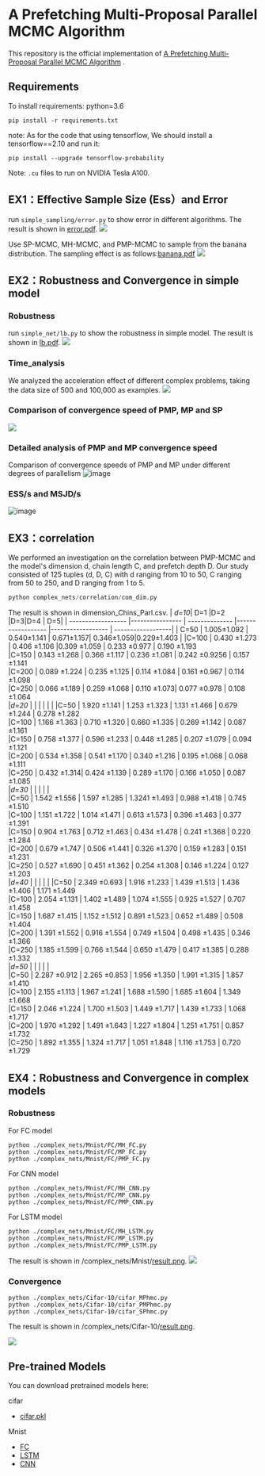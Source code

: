 # A Prefetching Multi-Proposal Parallel MCMC Algorithm

This repository is the official implementation of [A Prefetching Multi-Proposal Parallel MCMC Algorithm]() . 



## Requirements

To install requirements:
python=3.6
```setup
pip install -r requirements.txt
```
note: As for the code that using tensorflow, We should install a  tensorflow==2.10 and run it:
```setup
pip install --upgrade tensorflow-probability
```


Note: `.cu` files to run on NVIDIA Tesla A100.



## EX1：Effective Sample Size (Ess）and Error 


run `simple_sampling/error.py` to show error in different algorithms. The  result is shown in [error.pdf](https://github.com/guifengye1/PMP-MCMC/blob/main/simple_sampling/error/error.pdf).
![](https://img-blog.csdnimg.cn/direct/ad973b8ec90f4e97a84f5b1ca7a827f5.png)

Use SP-MCMC, MH-MCMC, and PMP-MCMC to sample from the banana distribution. The sampling effect is as follows:[banana.pdf](https://github.com/guifengye1/PMP-MCMC/tree/main/simple_sampling/error/banana/bananav3.pdf)
![](https://img-blog.csdnimg.cn/direct/0ff4559140704ffa92751ab90efd5065.png)
## EX2：Robustness and Convergence in simple model
### Robustness
run `simple_net/lb.py` to show the robustness in simple model. The  result is shown in [lb.pdf](https://github.com/guifengye1/PMP-MCMC/blob/main/simple_net/lb.pdf).
![](https://img-blog.csdnimg.cn/aafb9de61dc04975a541175ad13c9764.png)
### Time_analysis
We analyzed the acceleration effect of different complex problems, taking the data size of 500 and 100,000 as examples.
![](https://img-blog.csdnimg.cn/direct/bdb9d2bba3104066bd804f2efa6f54cb.png)
### Comparison of convergence speed of PMP, MP and SP
![](https://img-blog.csdnimg.cn/direct/17f9dd2fcad34193ac4f106e6462f0bf.png)
### Detailed analysis of PMP and MP convergence speed 
Comparison of convergence speeds of PMP and MP under different degrees of parallelism
![image](https://github.com/guifengye1/PMP-MCMC/assets/66373832/e7aad937-2c28-4da2-baa1-6047d1c6a106)

### ESS/s and MSJD/s
![image](https://github.com/guifengye1/PMP-MCMC/assets/66373832/e97b1c78-b57d-49be-939d-51bf1bf92456)


## EX3：correlation
We performed an investigation on the correlation between PMP-MCMC and the model's dimension d, chain length C, and prefetch depth D. Our study consisted of 125 tuples (d, D, C) with d ranging from 10 to 50, C ranging from 50 to 250, and D ranging from 1 to 5.
```python
python complex_nets/correlation/com_dim.py
```
The  result is shown in dimension_Chins_Parl.csv.
| *d=10*| D=1 |D=2 |D=3|D=4 | D=5|
| ------------------ |---------------- | -------------- |------------------ |------------------ | ------------------|
| C=50   |   1.005±1.092  |  0.540±1.141  | 0.671±1.157| 0.346±1.059|0.229±1.403 |
|C=100 | 0.430 ±1.273 | 0.406 ±1.106 |0.309 ±1.059 | 0.233 ±0.977 | 0.190 ±1.193  
|C=150 | 0.143 ±1.268 | 0.366 ±1.117 | 0.236 ±1.081 | 0.242 ±0.9256 | 0.157 ±1.141  
|C=200 | 0.089 ±1.224 | 0.235 ±1.125 | 0.114 ±1.084 | 0.161 ±0.967 | 0.114 ±1.098   
|C=250 | 0.066 ±1.189 | 0.259 ±1.068 | 0.110 ±1.073| 0.077 ±0.978 | 0.108 ±1.064   		
|*d=20* |  |  |  |  |  |
|C=50 | 1.920 ±1.141 | 1.253 ±1.323 | 1.131 ±1.466 | 0.679 ±1.244 | 0.278 ±1.282   
|C=100 | 1.166 ±1.363 | 0.710 ±1.320 | 0.660 ±1.335 | 0.269 ±1.142 | 0.087 ±1.161   
|C=150 | 0.758 ±1.377 | 0.596 ±1.233 | 0.448 ±1.285 | 0.207 ±1.079 | 0.094 ±1.121   
|C=200 | 0.534 ±1.358 | 0.541 ±1.170 | 0.340 ±1.216 | 0.195 ±1.068 | 0.068 ±1.111   
|C=250 | 0.432 ±1.314| 0.424 ±1.139 | 0.289 ±1.170 | 0.166 ±1.050 | 0.087 ±1.085   
|*d=30* |  |  |  |  |    
|C=50 | 1.542 ±1.556 | 1.597 ±1.285 | 1.3241 ±1.493 | 0.988 ±1.418 | 0.745 ±1.510  
|C=100 | 1.151 ±1.722 | 1.014 ±1.471 | 0.613 ±1.573 | 0.396 ±1.463 | 0.377 ±1.391  
|C=150 | 0.904 ±1.763 | 0.712 ±1.463 | 0.434 ±1.478 | 0.241 ±1.368 | 0.220 ±1.284  
|C=200 | 0.679 ±1.747 | 0.506 ±1.441 | 0.326 ±1.370 | 0.159 ±1.283 | 0.151 ±1.231  
|C=250 | 0.527 ±1.690 | 0.451 ±1.362 | 0.254 ±1.308 | 0.146 ±1.224 | 0.127 ±1.203  
|*d=40* |  |  |  |  | 
|C=50 | 2.349 ±0.693 | 1.916 ±1.233 | 1.439 ±1.513 | 1.436 ±1.406 | 1.171 ±1.449  
|C=100 | 2.054 ±1.131 | 1.402 ±1.489 | 1.074 ±1.555 | 0.925 ±1.527 | 0.707 ±1.458  
|C=150 | 1.687 ±1.415 | 1.152 ±1.512 | 0.891 ±1.523 | 0.652 ±1.489 | 0.508 ±1.404  
|C=200 | 1.391 ±1.552 | 0.916 ±1.554 | 0.749 ±1.504 | 0.498 ±1.435 | 0.346 ±1.366  
|C=250 | 1.185 ±1.599 | 0.766 ±1.544 | 0.650 ±1.479 | 0.417 ±1.385 | 0.288 ±1.332  
|*d=50* | | | |  |   
|C=50 | 2.287 ±0.912 | 2.265 ±0.853 | 1.956 ±1.350 | 1.991 ±1.315 | 1.857 ±1.410  
|C=100 | 2.155 ±1.113 | 1.967 ±1.241 | 1.688 ±1.590 | 1.685 ±1.604 | 1.349 ±1.668  
|C=150 | 2.046 ±1.224 | 1.700 ±1.503 | 1.449 ±1.717 | 1.439 ±1.733 | 1.068 ±1.717  
|C=200 | 1.970 ±1.292 | 1.491 ±1.643 | 1.227 ±1.804 | 1.251 ±1.751 | 0.857 ±1.732  
|C=250 | 1.892 ±1.355 | 1.324 ±1.717 | 1.051 ±1.848 | 1.116 ±1.753 | 0.720 ±1.729  


## EX4：Robustness and Convergence in complex models

### Robustness
For FC model
```train
python ./complex_nets/Mnist/FC/MH_FC.py
python ./complex_nets/Mnist/FC/MP_FC.py
python ./complex_nets/Mnist/FC/PMP_FC.py
```
For CNN model
```train
python ./complex_nets/Mnist/FC/MH_CNN.py
python ./complex_nets/Mnist/FC/MP_CNN.py
python ./complex_nets/Mnist/FC/PMP_CNN.py
```
For LSTM model
```train
python ./complex_nets/Mnist/FC/MH_LSTM.py
python ./complex_nets/Mnist/FC/MP_LSTM.py
python ./complex_nets/Mnist/FC/PMP_LSTM.py
```
The  result is shown in /complex_nets/Mnist/[result.png](https://github.com/guifengye1/PMP-MCMC/blob/main/complex_nets/Mnist/result.png).
![](https://img-blog.csdnimg.cn/4c6d6665ea264fae8d818b7b49e34dc0.png)
### Convergence
```train
python ./complex_nets/Cifar-10/cifar_MPhmc.py
python ./complex_nets/Cifar-10/cifar_PMPhmc.py
python ./complex_nets/Cifar-10/cifar_SPhmc.py
```
The  result is shown in /complex_nets/Cifar-10/[result.png](https://github.com/guifengye1/PMP-MCMC/blob/main/complex_nets/Cifar-10/result.png).


![](https://img-blog.csdnimg.cn/135e72bfbd48423f8fc4f9d402f9376c.png)

## Pre-trained Models

You can download pretrained models here:

cifar
- [cifar.pkl
](https://github.com/guifengye1/PMP-MCMC/blob/main/complex_nets/Cifar-10/cifar.pkl)

Mnist
- [FC](https://github.com/guifengye1/PMP-MCMC/blob/main/complex_nets/Mnist/FC/FC_model.pkl) 
- [LSTM](https://github.com/guifengye1/PMP-MCMC/blob/main/complex_nets/Mnist/LSTM/LSTM_model.pkl)
- [CNN](https://github.com/guifengye1/PMP-MCMC/tree/main/complex_nets/Mnist/CNN)



